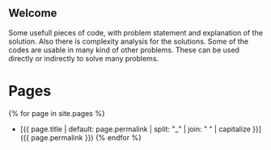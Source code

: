 ## Welcome

Some usefull pieces of code, with problem statement and explanation of the solution. Also there is complexity analysis for the solutions. Some of the codes are usable in many kind of other problems. These can be used directly or indirectly to solve many problems.

# Pages
{% for page in site.pages %}
 - [{{ page.title | default: page.permalink | split: "_" | join: " " | capitalize }}]({{ page.permalink }})
{% endfor %}
